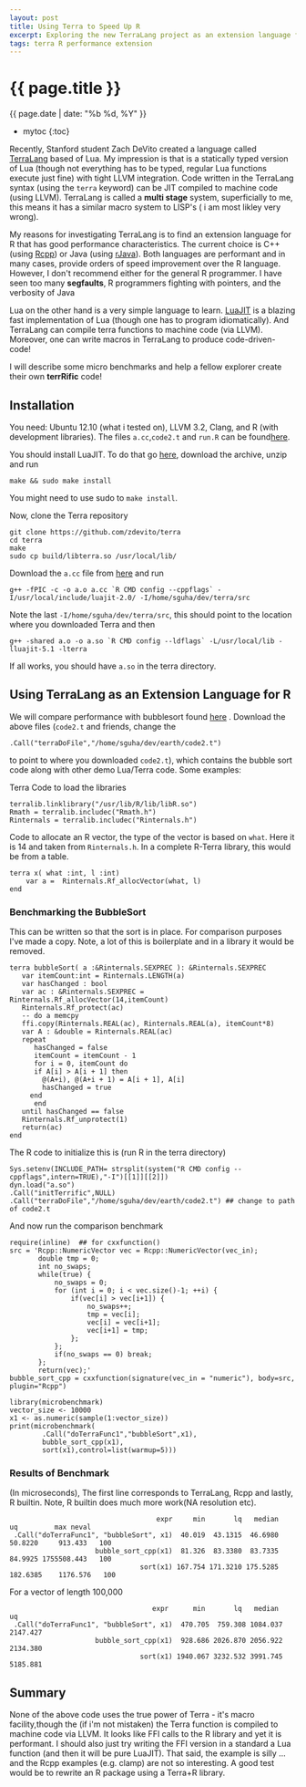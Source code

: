 ```yaml
---
layout: post
title: Using Terra to Speed Up R
excerpt: Exploring the new TerraLang project as an extension language for R.
tags: terra R performance extension
---
```


{{ page.title }}
================
<div class="pdate"> {{ page.date | date: "%b %d, %Y" }} </div>

* mytoc
{:toc}

Recently, Stanford student Zach DeVito created a language called [TerraLang](http://terralang.org/)
based of Lua. My impression is that is a statically typed version of Lua (though not everything has
to be typed, regular Lua functions execute just fine) with tight LLVM integration. Code written in
the TerraLang syntax (using the `terra` keyword) can be JIT compiled to machine code (using
LLVM). TerraLang is called a __multi stage__ system, superficially to me, this means it has a
similar macro system to LISP's ( i am most likley very wrong).

My reasons for investigating TerraLang is to find an extension language for R that has good
performance characteristics. The current choice is C++ (using
[Rcpp](http://cran.r-project.org/web/packages/Rcpp/))
or Java (using [rJava](http://cran.r-project.org/web/packages/rJava/)). Both languages are
performant and in many cases, provide orders of speed improvement over the R language. However, I
don't recommend either for the general R programmer. I have seen too many __segfaults__, R
programmers fighting with pointers, and  the verbosity of Java

Lua on the other hand is a very simple language to
learn. [LuaJIT](luajit.org) is a blazing fast implementation of Lua
(though one has to program idiomatically). And TerraLang can compile
terra functions to machine code (via LLVM). Moreover, one can write
macros in TerraLang to produce code-driven-code!

I will describe some micro benchmarks and help a fellow explorer create their own __terrRific__
code!

## Installation
You need: Ubuntu 12.10 (what i tested on), LLVM 3.2, Clang, and R (with development libraries).
The files `a.cc`,`code2.t` and `run.R` can be found[here]({{site.url}}/resources/terraexample).

You should install LuaJIT. To do that go
[here](http://luajit.org/download.html), download the archive, unzip and run

	make && sudo make install

You might need to use sudo to `make install`.

Now, clone the Terra repository

	git clone https://github.com/zdevito/terra
	cd terra
	make
	sudo cp build/libterra.so /usr/local/lib/

Download the `a.cc` file from [here]({{site.url}}/resources/terraexample) and run

	g++ -fPIC -c -o a.o a.cc `R CMD config --cppflags` -I/usr/local/include/luajit-2.0/ -I/home/sguha/dev/terra/src

Note the last `-I/home/sguha/dev/terra/src`, this should point to the location where you downloaded Terra and then

	g++ -shared a.o -o a.so `R CMD config --ldflags` -L/usr/local/lib -lluajit-5.1 -lterra

If all works, you should have `a.so` in the terra directory.

## Using TerraLang as an Extension Language for R

We will compare performance with bubblesort found
[here](http://www.numbertheory.nl/2013/05/14/much-more-efficient-bubble-sort-in-r-using-the-rcpp-and-inline-packages/)
. Download the above files (`code2.t` and friends, change the

	.Call("terraDoFile","/home/sguha/dev/earth/code2.t")

to point to where you downloaded `code2.t`), which contains the bubble sort code along with other demo Lua/Terra
code. Some examples:

Terra Code to load the libraries

	terralib.linklibrary("/usr/lib/R/lib/libR.so")
	Rmath = terralib.includec("Rmath.h")
	Rinternals = terralib.includec("Rinternals.h")

Code to allocate an R vector, the type of the vector is based on `what`. Here it
is 14 and taken from `Rinternals.h`. In a complete R-Terra library, this would
be from a table.

	terra x( what :int, l :int)
		var a =  Rinternals.Rf_allocVector(what, l)
	end

### Benchmarking the BubbleSort

 This can be written so that the sort is in place.  For comparison
purposes I've made a copy. Note, a lot of this is boilerplate and in a
library it would be removed.

	terra bubbleSort( a :&Rinternals.SEXPREC ): &Rinternals.SEXPREC
	   var itemCount:int = Rinternals.LENGTH(a)
	   var hasChanged : bool
	   var ac : &Rinternals.SEXPREC = Rinternals.Rf_allocVector(14,itemCount)
	   Rinternals.Rf_protect(ac)
	   -- do a memcpy
	   ffi.copy(Rinternals.REAL(ac), Rinternals.REAL(a), itemCount*8)
	   var A : &double = Rinternals.REAL(ac)
	   repeat
	      hasChanged = false
	      itemCount = itemCount - 1
	      for i = 0, itemCount do
	   	  if A[i] > A[i + 1] then
	   	    @(A+i), @(A+i + 1) = A[i + 1], A[i]
	   	    hasChanged = true
	   	 end
	      end
	   until hasChanged == false
	   Rinternals.Rf_unprotect(1)
	   return(ac)
	end


The R code to initialize this is (run R in the terra directory)

	Sys.setenv(INCLUDE_PATH= strsplit(system("R CMD config --cppflags",intern=TRUE),"-I")[[1]][[2]])
	dyn.load("a.so")
	.Call("initTerrific",NULL)
	.Call("terraDoFile","/home/sguha/dev/earth/code2.t") ## change to path of code2.t

And now run the comparison benchmark

	require(inline)  ## for cxxfunction()                                                       
	src = 'Rcpp::NumericVector vec = Rcpp::NumericVector(vec_in);                               
	       double tmp = 0;                                                                      
	       int no_swaps;                                                                        
	       while(true) {                                                                        
	           no_swaps = 0;                                                                    
	           for (int i = 0; i < vec.size()-1; ++i) {                                         
	               if(vec[i] > vec[i+1]) {                                                      
	                   no_swaps++;                                                              
	                   tmp = vec[i];                                                            
	                   vec[i] = vec[i+1];                                                       
	                   vec[i+1] = tmp;                                                          
	               };                                                                           
	           };                                                                               
	           if(no_swaps == 0) break;                                                         
	       };                                                                                   
	       return(vec);'                                                                        
	bubble_sort_cpp = cxxfunction(signature(vec_in = "numeric"), body=src, plugin="Rcpp")  	

	library(microbenchmark) 
	vector_size <- 10000
	x1 <- as.numeric(sample(1:vector_size))
	print(microbenchmark(
	        .Call("doTerraFunc1","bubbleSort",x1),
	        bubble_sort_cpp(x1),
	        sort(x1),control=list(warmup=5)))


### Results of Benchmark
(In microseconds), The first line corresponds to TerraLang, Rcpp and lastly, R builtin. Note, R
builtin does much more work(NA resolution etc).

	                                    expr     min       lq   median       uq         max neval
	 .Call("doTerraFunc1", "bubbleSort", x1)  40.019  43.1315  46.6980  50.8220     913.433   100
	                     bubble_sort_cpp(x1)  81.326  83.3380  83.7335  84.9925 1755508.443   100
	                                sort(x1) 167.754 171.3210 175.5285 182.6385    1176.576   100

For a vector of length 100,000

	                                   expr      min       lq   median       uq
	 .Call("doTerraFunc1", "bubbleSort", x1)  470.705  759.308 1084.037 2147.427
	                     bubble_sort_cpp(x1)  928.686 2026.870 2056.922 2134.380
	                                sort(x1) 1940.067 3232.532 3991.745 5185.881
	
## Summary

None of the above code uses the true power of Terra - it's macro facility,though
the (if i'm not mistaken) the Terra function is compiled to machine code via
LLVM. It looks like FFI calls to the R library and yet it is performant. I
should also just try writing the FFI version in a standard a Lua function (and
then it will be pure LuaJIT). That said, the example is silly ... and the Rcpp
examples (e.g. clamp) are not so interesting. A good test would be to rewrite an
R package using a Terra+R library.

<br/>
